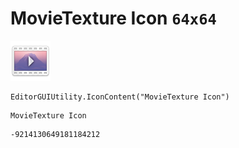# MovieTexture Icon `64x64`
<img src="/img/MovieTexture%20Icon.png" width=64 height=64>

``` CSharp
EditorGUIUtility.IconContent("MovieTexture Icon")
```
```
MovieTexture Icon
```
```
-9214130649181184212
```
